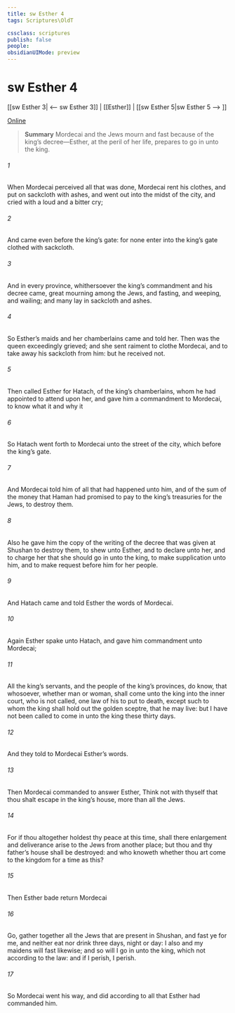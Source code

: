 ```yaml
---
title: sw Esther 4
tags: Scriptures\OldT

cssclass: scriptures
publish: false
people:
obsidianUIMode: preview
---
```


# sw Esther 4
[[sw Esther 3| <-- sw Esther 3]] | [[Esther]] | [[sw Esther 5|sw Esther 5 --> ]]

[Online](https://churchofjesuschrist.org/study/scriptures/ot/esth/4?lang=eng)

> __Summary__
Mordecai and the Jews mourn and fast because of the king’s decree—Esther, at the peril of her life, prepares to go in unto the king.

###### 1 
When Mordecai perceived all that was done, Mordecai rent his clothes, and put on sackcloth with ashes, and went out into the midst of the city, and cried with a loud and a bitter cry;

###### 2 
And came even before the king’s gate: for none  enter into the king’s gate clothed with sackcloth.

###### 3 
And in every province, whithersoever the king’s commandment and his decree came,  great mourning among the Jews, and fasting, and weeping, and wailing; and many lay in sackcloth and ashes.

###### 4 
So Esther’s maids and her chamberlains came and told  her. Then was the queen exceedingly grieved; and she sent raiment to clothe Mordecai, and to take away his sackcloth from him: but he received  not.

###### 5 
Then called Esther for Hatach,  of the king’s chamberlains, whom he had appointed to attend upon her, and gave him a commandment to Mordecai, to know what it  and why it 

###### 6 
So Hatach went forth to Mordecai unto the street of the city, which  before the king’s gate.

###### 7 
And Mordecai told him of all that had happened unto him, and of the sum of the money that Haman had promised to pay to the king’s treasuries for the Jews, to destroy them.

###### 8 
Also he gave him the copy of the writing of the decree that was given at Shushan to destroy them, to shew  unto Esther, and to declare  unto her, and to charge her that she should go in unto the king, to make supplication unto him, and to make request before him for her people.

###### 9 
And Hatach came and told Esther the words of Mordecai.

###### 10 
Again Esther spake unto Hatach, and gave him commandment unto Mordecai;

###### 11 
All the king’s servants, and the people of the king’s provinces, do know, that whosoever, whether man or woman, shall come unto the king into the inner court, who is not called,  one law of his to put  to death, except such to whom the king shall hold out the golden sceptre, that he may live: but I have not been called to come in unto the king these thirty days.

###### 12 
And they told to Mordecai Esther’s words.

###### 13 
Then Mordecai commanded to answer Esther, Think not with thyself that thou shalt escape in the king’s house, more than all the Jews.

###### 14 
For if thou altogether holdest thy peace at this time,  shall there enlargement and deliverance arise to the Jews from another place; but thou and thy father’s house shall be destroyed: and who knoweth whether thou art come to the kingdom for  a time as this?

###### 15 
Then Esther bade  return Mordecai 

###### 16 
Go, gather together all the Jews that are present in Shushan, and fast ye for me, and neither eat nor drink three days, night or day: I also and my maidens will fast likewise; and so will I go in unto the king, which  not according to the law: and if I perish, I perish.

###### 17 
So Mordecai went his way, and did according to all that Esther had commanded him.

